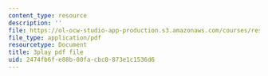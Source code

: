 ```yaml
---
content_type: resource
description: ''
file: https://ol-ocw-studio-app-production.s3.amazonaws.com/courses/res-6-012-introduction-to-probability-spring-2018/2474fb6fe88b00facbc0873e1c1536d6_lmHjUxi2EH4.pdf
file_type: application/pdf
resourcetype: Document
title: 3play pdf file
uid: 2474fb6f-e88b-00fa-cbc0-873e1c1536d6
---
```

